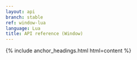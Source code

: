 ```yaml
---
layout: api
branch: stable
ref: window-lua
language: Lua
title: API reference (Window)
---
```

{% include anchor_headings.html html=content %}